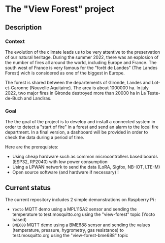 # The "View Forest"  project

## Description

### Context

The evolution of the climate leads us to be very attentive to the preservation of our natural heritage. During the
summer 2022, there was an explosion of the number of fires all around the world, including Europe and France. The south west
of France is very famous for the "forêt de Landes" (The Landes Forest) wich is considered as one of the biggest in Europe.

The forest is shared between the departements of Gironde, Landes and Lot-et-Garonne (Nouvelle Aquitaine). The area is about 1000000 ha. In july 2022, two major fires in Gironde destroyed more than 20000 ha in La Teste-de-Buch and Landiras.

### Goal

The the goal of the project is to develop and install a connected system in order to detect a "start of fire" in a forest and send an alarm to the local fire department. In a final version, a dashboard will be provided in order to check the data during a period of time.

Here are the prerequistes:

- Using cheap hardware such as common microcontrollers based boards (ESP32, RP2040) with low power consumption
- Using a LPWAN network to send the data (LoRA, Sigfox, NB-IOT, LTE-M)
- Open source software (and hardware if necessary) !

## Current status

The current repository includes 2 simple demonstrations on Raspberry Pi :

- ```Yocto``` MQTT demo using a MPL115A2 sensor and sending the temperature to test.mosquitto.org using the "view-forest" topic (Yocto based)
- ```BME688``` MQTT demo using a BME688 sensor and sending the values (temperature, pressure, hygrometry, gas resistance) to test.mosquitto.org using the "view-forest-bme688" topic




